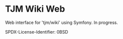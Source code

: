 TJM Wiki Web
=======

Web interface for 'tjm/wiki' using Symfony.  In progress.

<footer>
<p>SPDX-License-Identifier: 0BSD</p>
</footer>
